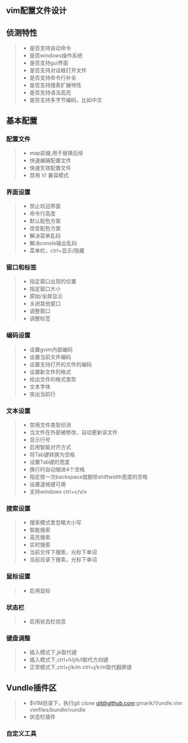 vim配置文件设计
------

## 侦测特性
> * 是否支持自动命令
> * 是否windows操作系统
> * 是否支持gui界面
> * 是否支持对话框打开文件
> * 是否支持命令行补全
> * 是否支持搜索扩展特性
> * 是否支持语法高亮
> * 是否支持多字节编码，比如中文

## 基本配置
### 配置文件
> * map前缀,用于替换后续<Leader>
> * 快速编辑配置文件
> * 快速生效配置文件
> * 禁用 VI 兼容模式

### 界面设置
> * 禁止欢迎界面
> * 命令行高度
> * 默认配色方案
> * 改变配色方案
> * 解决菜单乱码
> * 解决consle输出乱码
> * 菜单栏，ctrl+<F11>显示/隐藏

### 窗口和标签
> * 指定窗口出现的位置
> * 指定窗口大小
> * 原始/全屏显示
> * 关闭其他窗口
> * 调整窗口
> * 调整标签

### 编码设置
> * 设置gvim内部编码
> * 设置当前文件编码
> * 设置支持打开的文件的编码
> * 设置新文件的<EOL>格式
> * 给出文件的<EOL>格式类型
> * 文本字体
> * 突出当前行

### 文本设置
> * 禁用文件类型侦测
> * 当文件在外部被修改，自动更新该文件
> * 显示行号
> * 启用智能对齐方式
> * 将Tab键转换为空格
> * 设置Tab键的宽度
> * 换行时自动缩进4个空格
> * 指定按一次backspace就删除shiftwidth宽度的空格
> * 设置退格键可用
> * 支持windows ctrl+c/v/x

### 搜索设置
> * 搜索模式里忽略大小写
> * 智能搜索
> * 高亮搜索
> * 实时搜索
> * 当前文件下搜索，光标下单词
> * 当前目录下搜索，光标下单词

### 鼠标设置
> * 启用鼠标

### 状态栏
> * 启用状态栏信息

### 键盘调整
> * 插入模式下,jk取代<Esc>键
> * 插入模式下,ctrl+h/j/k/l取代方向键
> * 正常模式下,ctrl+j/k/m ctrl+j/k/m取代翻屏键

## Vundle插件区
> * $VIM目录下，执行git clone git@github.com:gmarik/Vundle.vim vimfiles/bundle/vundle
> * 状态栏插件

### 自定义工具
